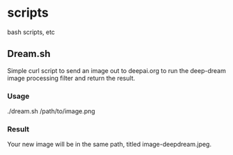 # scripts
bash scripts, etc

## Dream.sh
Simple curl script to send an image out to deepai.org to run the deep-dream image processing filter and return the result.

### Usage
./dream.sh /path/to/image.png

### Result
Your new image will be in the same path, titled image-deepdream.jpeg.
